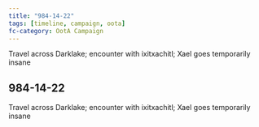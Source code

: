 ```yaml
---
title: "984-14-22"
tags: [timeline, campaign, oota]
fc-category: OotA Campaign
---
```

<span class='ob-timelines'
	data-date='984-14-22-00'
	data-title='Campaign: NAGA Adventures'
	data-class='orange'> Travel across Darklake; encounter with ixitxachitl; Xael goes temporarily insane </span>
## 984-14-22
Travel across Darklake; encounter with ixitxachitl; Xael goes temporarily insane
